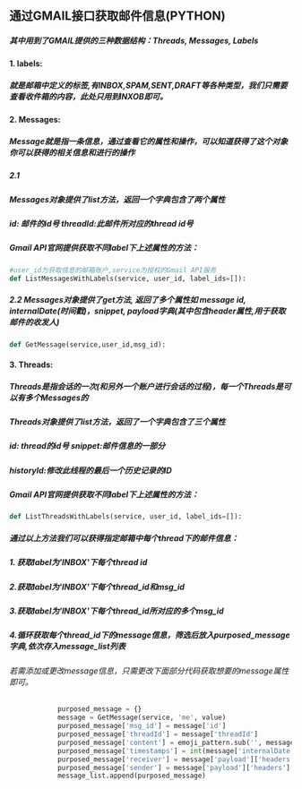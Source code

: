 ## 通过GMAIL接口获取邮件信息(PYTHON)

##### 其中用到了GMAIL提供的三种数据结构：Threads, Messages, Labels

#### 1. labels: 

##### 就是邮箱中定义的标签,有INBOX,SPAM,SENT,DRAFT等各种类型，我们只需要查看收件箱的内容，此处只用到INXOB即可。

#### 2. Messages:

##### Message就是指一条信息，通过查看它的属性和操作，可以知道获得了这个对象你可以获得的相关信息和进行的操作

##### 	2.1 
##### Messages对象提供了list方法，返回一个字典包含了两个属性

##### 		id: 邮件的id号 threadId:此邮件所对应的thread id号


##### Gmail API官网提供获取不同label下上述属性的方法：

``````python
#user_id为获取信息的邮箱账户,service为授权的Gmail API服务
def ListMessagesWithLabels(service, user_id, label_ids=[]):
``````



##### 2.2 Messages对象提供了get方法, 返回了多个属性如 message id, internalDate(时间戳)，snippet, payload字典(其中包含header属性,用于获取邮件的收发人)


``````python
def GetMessage(service,user_id,msg_id):
``````



#### 3. Threads:

##### Threads是指会话的一次(和另外一个账户进行会话的过程)，每一个Threads是可以有多个Messages的

##### 	Threads对象提供了list方法，返回了一个字典包含了三个属性

##### 		id: thread的id号		snippet:邮件信息的一部分		

##### 		historyId:修改此线程的最后一个历史记录的ID 

##### Gmail API官网提供获取不同label下上述属性的方法：

`````` python
def ListThreadsWithLabels(service, user_id, label_ids=[]):
``````



##### 通过以上方法我们可以获得指定邮箱中每个thread下的邮件信息：

##### 1. 获取label为'INBOX'下每个thread id

##### 2.获取label为'INBOX'下每个thread_id和msg_id

##### 3.获取label为'INBOX'下每个thread_id所对应的多个msg_id

##### 4.循环获取每个thread_id下的message信息，筛选后放入purposed_message字典,依次存入message_list列表

###### 若需添加或更改message信息，只需更改下面部分代码获取想要的message属性即可。
``````python
            purposed_message = {}
            message = GetMessage(service, 'me', value)
            purposed_message['msg_id'] = message['id']
            purposed_message['threadId'] = message['threadId']
            purposed_message['content'] = emoji_pattern.sub('', message['snippet'])#用了一个正则表达式过滤content中的表情
            purposed_message['timestamps'] = int(message['internalDate'])
            purposed_message['receiver'] = message['payload']['headers'][0]['value']
            purposed_message['sender'] = message['payload']['headers'][1]['value']
            message_list.append(purposed_message)

``````











  







